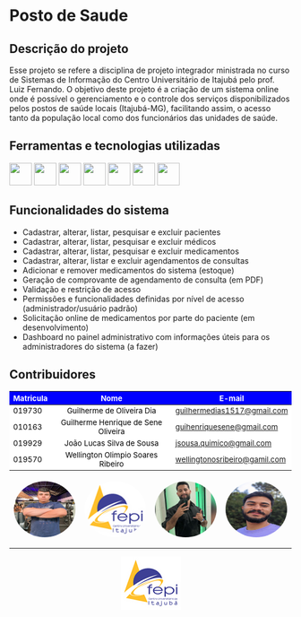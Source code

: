 # Posto de Saude 

<link rel="stylesheet" href="https://cdn.jsdelivr.net/gh/devicons/devicon@v2.15.1/devicon.min.css">
 
 
## **Descrição do projeto**
 
Esse projeto se refere a disciplina de projeto integrador ministrada no curso de Sistemas de Informação do Centro Universitário de Itajubá pelo prof. Luiz Fernando. O objetivo deste projeto é a criação de um sistema online onde é possível o gerenciamento e o controle dos serviços disponibilizados pelos postos de saúde locais (Itajubá-MG), facilitando assim, o acesso tanto da população local como dos funcionários das unidades de saúde.
 
## **Ferramentas e tecnologias utilizadas**
 
 
<img src="https://cdn.jsdelivr.net/gh/devicons/devicon/icons/vscode/vscode-original.svg" width="40" height="40"/> <img src="https://cdn.jsdelivr.net/gh/devicons/devicon/icons/nodejs/nodejs-plain.svg" width="40" height="40"/>  <img src="https://cdn.jsdelivr.net/gh/devicons/devicon/icons/angularjs/angularjs-original.svg" width="40" height="40"/> <img src="https://cdn.jsdelivr.net/gh/devicons/devicon/icons/mysql/mysql-original-wordmark.svg" width="40" height="40"/> <img src="https://cdn.jsdelivr.net/gh/devicons/devicon/icons/bootstrap/bootstrap-original.svg" width="40" height="40"/> <img src="https://cdn.jsdelivr.net/gh/devicons/devicon/icons/git/git-original.svg" width="40" height="40"/> <img src="https://cdn.jsdelivr.net/gh/devicons/devicon/icons/github/github-original-wordmark.svg" width="40" height="40"/>
 
## **Funcionalidades do sistema**
<ul>
     <li>Cadastrar, alterar, listar, pesquisar e excluir pacientes</li>
     <li>Cadastrar, alterar, listar, pesquisar e excluir médicos</li>
     <li>Cadastrar, alterar, listar, pesquisar e excluir medicamentos</li>
     <li>Cadastrar, alterar, listar e excluir agendamentos de consultas</li>
     <li>Adicionar e remover medicamentos do sistema (estoque)</li>
     <li>Geração de comprovante de agendamento de consulta (em PDF)</li>
     <li>Validação e restrição de acesso</li>
     <li>Permissões e funcionalidades definidas por nível de acesso (administrador/usuário padrão)</li>
     <li>Solicitação online de medicamentos por parte do paciente (em desenvolvimento)</li>
     <li>Dashboard no painel administrativo com informações úteis para os administradores do sistema (a fazer)</li>
</ul>
 

  <meta charset="UTF-8">
                <meta name="viewport" content="width=device-width, initial-scale=1.0">
                <style>
                        tr{
                            font-size: 10pt;
                            background-color: white;
                            color: black;
                        }
                        th{
                            font-size: 10pt;
                            background-color: blue;
                            color: white;
                        }
                        td{
                            font-size: 10pt;
                        }
                </style>

## Contribuidores


| Matricula |        <center> Nome</center>                      | <center> E-mail</center>     |
| --------- | -------------------------------------------------- | ---------------------------- | 
|   019730  |<center>Guilherme de Oliveira Dia</center>          | guilhermedias1517@gmail.com  |
|   010163  |<center>Guilherme Henrique de Sene Oliveira</center>| guihenriquesene@gmail.com    |
|   019929  |<center>João Lucas Silva de Sousa</center>          | jsousa.quimico@gmail.com     |
|   019570  |<center>Wellington Olimpio Soares Ribeiro</center>  | wellingtonosribeiro@gamil.com|


<div style="display:flex; justify-content:space-around">
<img src="./images/GuilhermeDias.jpg" width="110" height="100" style="border-radius: 50%; margin: 5px"/>
<img src="./images/Logo-FEPI.png" width="110" height="100" style="border-radius: 50%; margin: 5px" />
<img src="./images/JoaoLucas.jpg" width="110" height="100" style="border-radius: 50%; margin: 5px" />
<img src="./images/Wellington.jpg" width="110" height="100" style="border-radius: 50%; margin: 5px" />
</div>

- - -

<div style="display:flex; justify-content:center">
<a href="https://fepi.br" target="blank"><img src ="./images/Logo-FEPI.png"></a>
</div>


